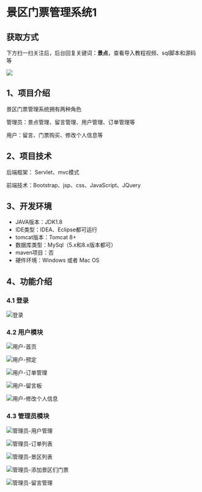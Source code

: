 # 景区门票管理系统1

## 获取方式

下方扫一扫关注后，后台回复关键词：**景点**，查看导入教程视频、sql脚本和源码等

 ![](https://www.codeshop.fun/Typora-Images/202205281253739.png)

## 1、项目介绍

景区门票管理系统拥有两种角色

管理员：景点管理、留言管理、用户管理、订单管理等

用户：留言、门票购买、修改个人信息等


## 2、项目技术

后端框架： Servlet、mvc模式

前端技术：Bootstrap、jsp、css、JavaScript、JQuery

## 3、开发环境

- JAVA版本：JDK1.8
- IDE类型：IDEA、Eclipse都可运行
- tomcat版本：Tomcat 8+
- 数据库类型：MySql（5.x和8.x版本都可） 
- maven项目：否
- 硬件环境：Windows 或者 Mac OS


## 4、功能介绍

### 4.1 登录

![登录](https://www.codeshop.fun/Typora-Images/202208062138886.jpg)

### 4.2 用户模块

![用户-首页](https://www.codeshop.fun/Typora-Images/202208062139206.jpg)

![用户-预定](https://www.codeshop.fun/Typora-Images/202208062139121.jpg)

![用户-订单管理](https://www.codeshop.fun/Typora-Images/202208062139272.jpeg)

![用户-留言板](https://www.codeshop.fun/Typora-Images/202208062139027.jpg)

![用户-修改个人信息](https://www.codeshop.fun/Typora-Images/202208062139026.jpg)

### 4.3 管理员模块

![管理员-用户管理](https://www.codeshop.fun/Typora-Images/202208062139143.jpg)

![管理员-订单列表](https://www.codeshop.fun/Typora-Images/202208062139580.jpg)

![管理员-景区列表](https://www.codeshop.fun/Typora-Images/202208062139297.jpg)

![管理员-添加景区们门票](https://www.codeshop.fun/Typora-Images/202208062139236.jpg)

![管理员-留言管理](https://www.codeshop.fun/Typora-Images/202208062139585.jpg)

